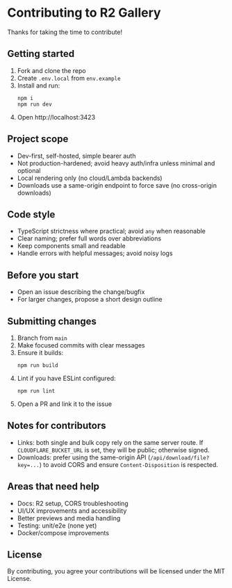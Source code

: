 # Contributing to R2 Gallery

Thanks for taking the time to contribute!

## Getting started

1. Fork and clone the repo
2. Create `.env.local` from `env.example`
3. Install and run:
   ```
   npm i
   npm run dev
   ```
4. Open http://localhost:3423

## Project scope

- Dev-first, self-hosted, simple bearer auth
- Not production-hardened; avoid heavy auth/infra unless minimal and optional
- Local rendering only (no cloud/Lambda backends)
- Downloads use a same-origin endpoint to force save (no cross-origin downloads)

## Code style

- TypeScript strictness where practical; avoid `any` when reasonable
- Clear naming; prefer full words over abbreviations
- Keep components small and readable
- Handle errors with helpful messages; avoid noisy logs

## Before you start

- Open an issue describing the change/bugfix
- For larger changes, propose a short design outline

## Submitting changes

1. Branch from `main`
2. Make focused commits with clear messages
3. Ensure it builds:
   ```
   npm run build
   ```
4. Lint if you have ESLint configured:
   ```
   npm run lint
   ```
5. Open a PR and link it to the issue

## Notes for contributors

- Links: both single and bulk copy rely on the same server route. If `CLOUDFLARE_BUCKET_URL` is set, they will be public; otherwise signed.
- Downloads: prefer using the same-origin API (`/api/download/file?key=...`) to avoid CORS and ensure `Content-Disposition` is respected.

## Areas that need help

- Docs: R2 setup, CORS troubleshooting
- UI/UX improvements and accessibility
- Better previews and media handling
- Testing: unit/e2e (none yet)
- Docker/compose improvements

## License

By contributing, you agree your contributions will be licensed under the MIT License.
